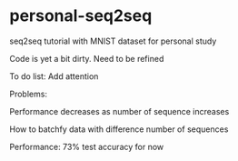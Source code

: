 # personal-seq2seq
seq2seq tutorial with MNIST dataset for personal study

Code is yet a bit dirty. Need to be refined


To do list: Add attention

Problems:

Performance decreases as number of sequence increases

How to batchfy data with difference number of sequences

Performance: 73% test accuracy for now
